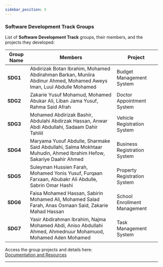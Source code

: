 ```yaml
---
sidebar_position: 5
---
```


### **Software Development Track Groups**

List of **Software Development Track** groups, their members, and the projects they developed:

| **Group Name** | **Members** | **Project** |
|----------------|-------------|-------------|
| **SDG1** | Abdirizak Botan Ibrahim, Mohamed Abdirahman Barkan, Muniira Abdinur Ahmed, Mohamed Aweys Iman, Luul Abdulle Mohamed | Budget Management System |
| **SDG2** | Zakarie Yusuf Mohamud, Mohamed Abukar Ali, Liban Jama Yusuf, Rahma Said Afrah | Doctor Appointment System |
| **SDG3** | Mohamed Abdirizak Bashir, Abdulahi Abdirzak Hassan, Anwar Abdi Abdullahi, Sadaam Dahir Tahliil | Vehicle Registration System |
| **SDG4** | Maryama Yusuf Abdulle, Sharmake Said Abdullahi, Salma Mokhtaar Muhudin, Ahmed Ibrahim Hefow, Sakariye Daahir Ahmed | Business Registration System |
| **SDG5** | Suleyman Hussien Farah, Mohamed Yonis Yusuf, Furqaan Farxaan, Abubakr Ali Abdulle, Sabrin Omar Hashi | Property Registration System |
| **SDG6** | Faisa Mohamed Hassan, Sabirin Mohamed Ali, Mohamed Salad Farah, Anas Osmaan Said, Zakarie Mahad Hassan | School Enrollment Management |
| **SDG7** | Yasir Abdirahman Ibrahim, Najma Mohamed Abdi, Aniso Abdullahi Ahmed, Ahmednuur Mohamuod, Mohamed Aden Mohamed | Task Management System |


Access the group projects and details here:  
[Documentation and Resources](../../presentations/241222-SDT-Group-Projects.pdf)

---